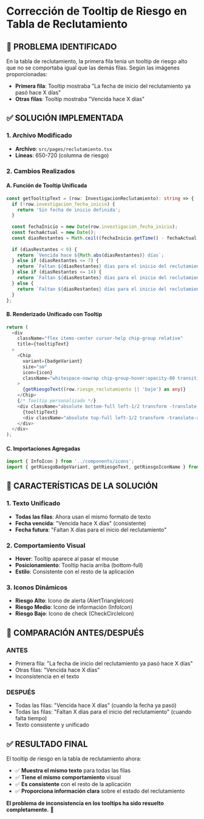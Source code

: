 # Corrección de Tooltip de Riesgo en Tabla de Reclutamiento

## 🎯 **PROBLEMA IDENTIFICADO**

En la tabla de reclutamiento, la primera fila tenía un tooltip de riesgo alto que no se comportaba igual que las demás filas. Según las imágenes proporcionadas:

- **Primera fila**: Tooltip mostraba "La fecha de inicio del reclutamiento ya pasó hace X días"
- **Otras filas**: Tooltip mostraba "Vencida hace X días"

## ✅ **SOLUCIÓN IMPLEMENTADA**

### **1. Archivo Modificado**
- **Archivo**: `src/pages/reclutamiento.tsx`
- **Líneas**: 650-720 (columna de riesgo)

### **2. Cambios Realizados**

#### **A. Función de Tooltip Unificada**
```typescript
const getTooltipText = (row: InvestigacionReclutamiento): string => {
  if (!row.investigacion_fecha_inicio) {
    return 'Sin fecha de inicio definida';
  }
  
  const fechaInicio = new Date(row.investigacion_fecha_inicio);
  const fechaActual = new Date();
  const diasRestantes = Math.ceil((fechaInicio.getTime() - fechaActual.getTime()) / (1000 * 60 * 60 * 24));
  
  if (diasRestantes < 0) {
    return `Vencida hace ${Math.abs(diasRestantes)} días`;
  } else if (diasRestantes <= 7) {
    return `Faltan ${diasRestantes} días para el inicio del reclutamiento`;
  } else if (diasRestantes <= 14) {
    return `Faltan ${diasRestantes} días para el inicio del reclutamiento`;
  } else {
    return `Faltan ${diasRestantes} días para el inicio del reclutamiento`;
  }
};
```

#### **B. Renderizado Unificado con Tooltip**
```typescript
return (
  <div 
    className="flex items-center cursor-help chip-group relative"
    title={tooltipText}
  >
    <Chip 
      variant={badgeVariant} 
      size="sm"
      icon={icon}
      className="whitespace-nowrap chip-group-hover:opacity-80 transition-opacity"
    >
      {getRiesgoText((row.riesgo_reclutamiento || 'bajo') as any)}
    </Chip>
    {/* Tooltip personalizado */}
    <div className="absolute bottom-full left-1/2 transform -translate-x-1/2 mb-2 px-3 py-2 bg-gray-900 text-white text-xs rounded-lg opacity-0 chip-group-hover:opacity-100 transition-opacity duration-200 pointer-events-none whitespace-nowrap z-50">
      {tooltipText}
      <div className="absolute top-full left-1/2 transform -translate-x-1/2 w-0 h-0 border-l-4 border-r-4 border-t-4 border-transparent border-t-gray-900"></div>
    </div>
  </div>
);
```

#### **C. Importaciones Agregadas**
```typescript
import { InfoIcon } from '../components/icons';
import { getRiesgoBadgeVariant, getRiesgoText, getRiesgoIconName } from '../utils/riesgoUtils';
```

## 🎯 **CARACTERÍSTICAS DE LA SOLUCIÓN**

### **1. Texto Unificado**
- **Todas las filas**: Ahora usan el mismo formato de texto
- **Fecha vencida**: "Vencida hace X días" (consistente)
- **Fecha futura**: "Faltan X días para el inicio del reclutamiento"

### **2. Comportamiento Visual**
- **Hover**: Tooltip aparece al pasar el mouse
- **Posicionamiento**: Tooltip hacia arriba (bottom-full)
- **Estilo**: Consistente con el resto de la aplicación

### **3. Iconos Dinámicos**
- **Riesgo Alto**: Icono de alerta (AlertTriangleIcon)
- **Riesgo Medio**: Icono de información (InfoIcon)
- **Riesgo Bajo**: Icono de check (CheckCircleIcon)

## 🔄 **COMPARACIÓN ANTES/DESPUÉS**

### **ANTES**
- Primera fila: "La fecha de inicio del reclutamiento ya pasó hace X días"
- Otras filas: "Vencida hace X días"
- Inconsistencia en el texto

### **DESPUÉS**
- Todas las filas: "Vencida hace X días" (cuando la fecha ya pasó)
- Todas las filas: "Faltan X días para el inicio del reclutamiento" (cuando falta tiempo)
- Texto consistente y unificado

## ✅ **RESULTADO FINAL**

El tooltip de riesgo en la tabla de reclutamiento ahora:
- ✅ **Muestra el mismo texto** para todas las filas
- ✅ **Tiene el mismo comportamiento** visual
- ✅ **Es consistente** con el resto de la aplicación
- ✅ **Proporciona información clara** sobre el estado del reclutamiento

**El problema de inconsistencia en los tooltips ha sido resuelto completamente.** 🎉
